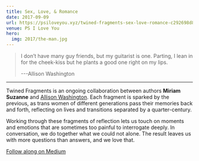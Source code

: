 ```yaml
---
title: Sex, Love, & Romance
date: 2017-09-09
url: https://psiloveyou.xyz/twined-fragments-sex-love-romance-c292698d8f1a
venue: PS I Love You
hero:
  img: 2017/the-man.jpg
---
```


> I don’t have many guy friends, but my guitarist is one.
> Parting, I lean in for the cheek-kiss
> but he plants a good one right on my lips.
>
> ---Allison Washington

------

Twined Fragments is an ongoing collaboration
between authors **Miriam Suzanne** and
[Allison Washington](http://allisonwashington.net).
Each fragment is sparked by the previous,
as trans women of different generations
pass their memories back and forth,
reflecting on lives and transitions separated by a quarter-century.

Working through these fragments of reflection
lets us touch on moments and emotions
that are sometimes too painful to interrogate deeply.
In conversation, we do together what we could not alone.
The result leaves us with more questions than answers,
and we love that.

[Follow along on Medium](https://medium.com/twined-fragments)

